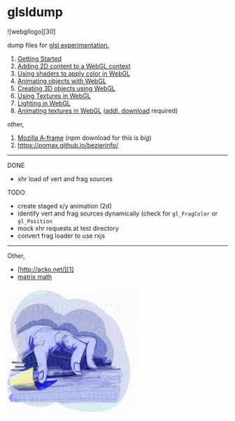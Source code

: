 glsldump
========

<div style="max-width:200px">
![webgllogo][30]
</div>

dump files for [glsl experimentation.][0]

 1. [Getting Started][4]
 2. [Adding 2D content to a WebGL context][5]
 3. [Using shaders to apply color in WebGL][6]
 4. [Animating objects with WebGL][7]
 5. [Creating 3D objects using WebGL][8]
 6. [Using Textures in WebGL][9]
 7. [Lighting in WebGL][10]
 8. [Animating textures in WebGL][11] ([addl. download][12] required)


other,

 1. [Mozilla A-frame][20] (npm download for this is _big_)
 2. https://pomax.github.io/bezierinfo/


[30]: https://github.com/iambumblehead/glsldump/raw/master/src/img/2000px-WebGL_Logo.svg.png "glloogo"

------------------------------------------------

DONE

 * xhr load of vert and frag sources

TODO

 * create staged x/y animation (2d)
 * identify vert and frag sources dynamically (check for `gl_FragColor` or `gl_Position`
 * mock xhr requests at test directory
 * convert frag loader to use rxjs

------------------------------------------------

Other,

 * [http://acko.net/][1]
 * [matrix math][2]


![scrounge](https://github.com/iambumblehead/scroungejs/raw/master/img/hand.png) 


[0]: https://developer.mozilla.org/en-US/docs/Web/API/WebGL_API/Tutorial/Getting_started_with_WebGL "webgl getting started"
[1]: http://acko.net/ "acko.net"
[2]: http://joshua.smcvt.edu/linalg.html/book.pdf
[4]: https://github.com/iambumblehead/glsldump/blob/master/src/glsldump_step1.js "step1"
[5]: https://github.com/iambumblehead/glsldump/blob/master/src/glsldump_step2.js "step2"
[6]: https://github.com/iambumblehead/glsldump/blob/master/src/glsldump_step3.js "step3"
[7]: https://github.com/iambumblehead/glsldump/blob/master/src/glsldump_step4.js "step4"
[8]: https://github.com/iambumblehead/glsldump/blob/master/src/glsldump_step5.js "step5"
[9]: https://github.com/iambumblehead/glsldump/blob/master/src/glsldump_step6.js "step6"
[10]: https://github.com/iambumblehead/glsldump/blob/master/src/glsldump_step7.js "step7"
[11]: https://github.com/iambumblehead/glsldump/blob/master/src/glsldump_step8.js "step8"
[12]: http://mdn.github.io/webgl-examples/tutorial/sample8/Firefox.ogv "Firefox.ogv"

[20]: https://aframe.io/ "mozilla a-frame"

<!--
https://github.com/codecruzer/webgl-shader-loader-js
https://github.com/MarkusSprunck/webgl-hello-world

https://bugs.chromium.org/p/chromium/issues/detail?id=180632
http://programmers.stackexchange.com/questions/289857/is-progressive-http-download-a-viable-alternative-to-hls-dash-rtmp-for-providing
https://en.wikipedia.org/wiki/Dynamic_Adaptive_Streaming_over_HTTP
-->

